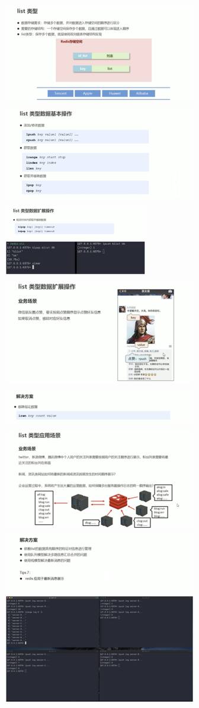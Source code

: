 ![image-20200217104647901](assets/image-20200217104647901.png)

 

![image-20200217110021911](assets/image-20200217110021911.png)

<img src="assets/image-20200217105843839.png" alt="image-20200217105843839" style="zoom:37%;" />

<img src="assets/image-20200217110157497.png" alt="image-20200217110157497" style="zoom:36.5%;" />

![l](assets/image-20200217110850547.png)

![image-20200217110819217](assets/image-20200217110819217.png)

![image-20200217111712639](assets/image-20200217111712639.png)

![image-20200217112028702](assets/image-20200217112028702.png)

<img src="assets/image-20200217112413033.png" alt="image-20200217112413033" style="zoom:50%;" />

